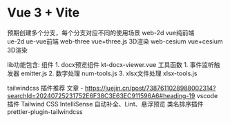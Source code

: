 # Vue 3 + Vite


预期创建多个分支，每个分支对应不同的使用场景
    web-2d  vue纯前端  
    ue-2d   ue-vue前端
    web-three  vue+three.js 3D渲染
    web-cesium  vue+cesium 3D渲染

lib功能包含:
    组件 
        1. docx预览组件 kt-docx-viewer.vue
    工具函数
        1. 事件监听触发器 emitter.js
        2. 数字处理      num-tools.js
        3. xlsx文件处理   xlsx-tools.js

        

tailwindcss 插件推荐  文章 - https://juejin.cn/post/7387611028988002314?searchId=20240725231752E6F38C3E63EC911596A6#heading-19
    vscode 插件
        Tailwind CSS IntelliSense 自动补全、Lint、悬浮预览
    类名排序插件 prettier-plugin-tailwindcss